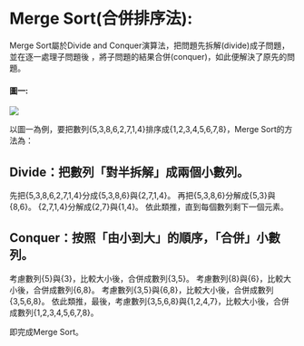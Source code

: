 # Merge Sort(合併排序法):
  Merge Sort屬於Divide and Conquer演算法，把問題先拆解(divide)成子問題，並在逐一處理子問題後
 ，將子問題的結果合併(conquer)，如此便解決了原先的問題。
#### 圖一:
![](https://github.com/Teresakao0421/teresa/blob/master/merge%20sort/圖片%20merge%20sort/merge%20sort%20圖一.png)

以圖一為例，要把數列{5,3,8,6,2,7,1,4}排序成{1,2,3,4,5,6,7,8}，Merge Sort的方法為：
## Divide：把數列「對半拆解」成兩個小數列。
先把{5,3,8,6,2,7,1,4}分成{5,3,8,6}與{2,7,1,4}。
再把{5,3,8,6}分解成{5,3}與{8,6}。
{2,7,1,4}分解成{2,7}與{1,4}。
依此類推，直到每個數列剩下一個元素。
## Conquer：按照「由小到大」的順序，「合併」小數列。
考慮數列{5}與{3}，比較大小後，合併成數列{3,5}。
考慮數列{8}與{6}，比較大小後，合併成數列{6,8}。
考慮數列{3,5}與{6,8}，比較大小後，合併成數列{3,5,6,8}。
依此類推，最後，考慮數列{3,5,6,8}與{1,2,4,7}，比較大小後，合併成數列{1,2,3,4,5,6,7,8}。

即完成Merge Sort。
